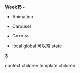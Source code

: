 **Week15 -**

- Animation
- Carousel
- Gesture

- local global 可以當 state


**3**

context children
template children